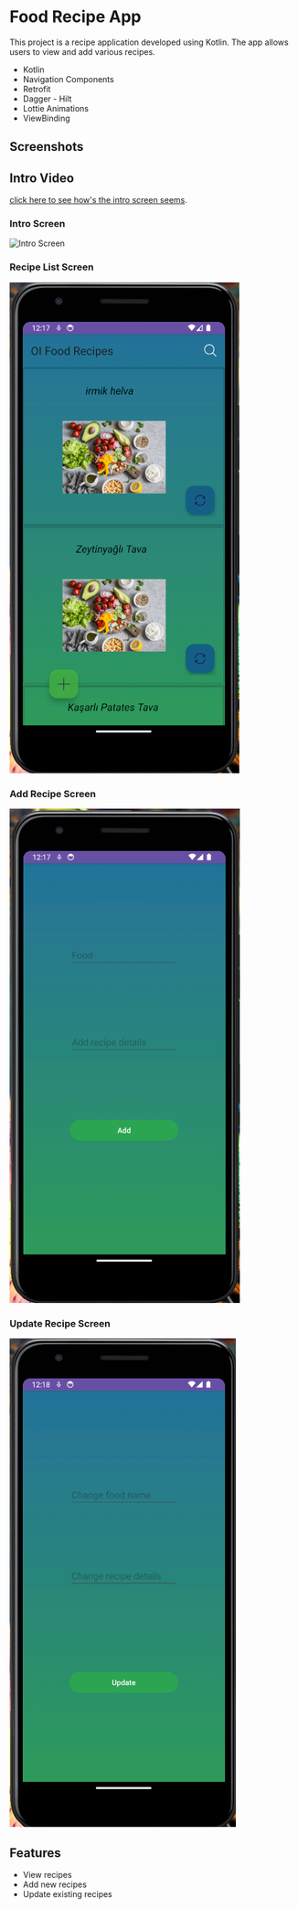 # Food Recipe App

This project is a recipe application developed using Kotlin. The app allows users to view and add various recipes.
- Kotlin
- Navigation Components
- Retrofit
- Dagger - Hilt
- Lottie Animations
- ViewBinding

## Screenshots

## Intro Video

[click here to see how's the intro screen seems](https://drive.google.com/drive/u/0/folders/1sXpwIg6tVq4socL8xZS5f2qIJmyouZry).

### Intro Screen
![Intro Screen](https://github.com/user-attachments/assets/6ac83958-b7d3-41b2-9404-d0a841be45f4)


### Recipe List Screen
![Recipe List Screen](screenshots/screen_main.png)

### Add Recipe Screen
![Add Recipe Screen](screenshots/screen_add.png)

### Update Recipe Screen
![Update Recipe Screen](screenshots/screen_update.png)

## Features

- View recipes
- Add new recipes
- Update existing recipes


